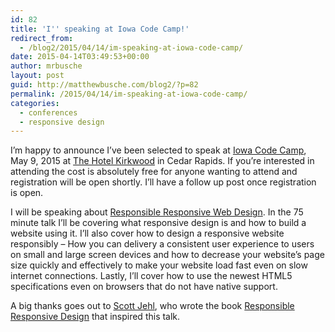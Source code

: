 ```yaml
---
id: 82
title: 'I'' speaking at Iowa Code Camp!'
redirect_from:
  - /blog2/2015/04/14/im-speaking-at-iowa-code-camp/
date: 2015-04-14T03:49:53+00:00
author: mrbusche
layout: post
guid: http://matthewbusche.com/blog2/?p=82
permalink: /2015/04/14/im-speaking-at-iowa-code-camp/
categories:
  - conferences
  - responsive design
---
```

I&#8217;m happy to announce I&#8217;ve been selected to speak at [Iowa Code Camp](http://iowacodecamp.com/), May 9, 2015 at [The Hotel Kirkwood](http://www.thehotelatkirkwood.com/) in Cedar Rapids. If you&#8217;re interested in attending the cost is absolutely free for anyone wanting to attend and registration will be open shortly. I&#8217;ll have a follow up post once registration is open.

I will be speaking about [Responsible Responsive Web Design](http://iowacodecamp.com/session/list#9). In the 75 minute talk I&#8217;ll be covering what responsive design is and how to build a website using it. I&#8217;ll also cover how to design a responsive website responsibly &#8211; How you can delivery a consistent user experience to users on small and large screen devices and how to decrease your website&#8217;s page size quickly and effectively to make your website load fast even on slow internet connections. Lastly, I&#8217;ll cover how to use the newest HTML5 specifications even on browsers that do not have native support.

A big thanks goes out to [Scott Jehl](http://scottjehl.com/), who wrote the book [Responsible Responsive Design](http://abookapart.com/products/responsible-responsive-design) that inspired this talk.
